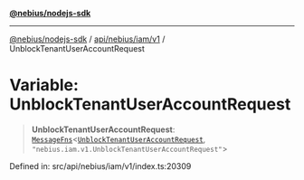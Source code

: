 [**@nebius/nodejs-sdk**](../../../../../README.md)

---

[@nebius/nodejs-sdk](../../../../../README.md) / [api/nebius/iam/v1](../README.md) / UnblockTenantUserAccountRequest

# Variable: UnblockTenantUserAccountRequest

> **UnblockTenantUserAccountRequest**: [`MessageFns`](../../../../../runtime/protos/core/interfaces/MessageFns.md)\<[`UnblockTenantUserAccountRequest`](../interfaces/UnblockTenantUserAccountRequest.md), `"nebius.iam.v1.UnblockTenantUserAccountRequest"`\>

Defined in: src/api/nebius/iam/v1/index.ts:20309

